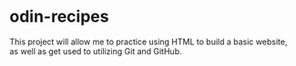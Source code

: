 # odin-recipes
This project will allow me to practice using HTML to build a basic website, as well as get used to utilizing Git and GitHub.